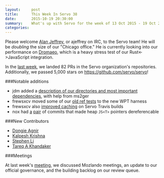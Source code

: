 ```yaml
---
layout:     post
title:      This Week In Servo 38
date:       2015-10-19 20:30:00
summary:    What's up with Servo for the week of 13 Oct 2015 - 19 Oct 2015
categories:
---
```


Please welcome [Alan Jeffrey](https://github.com/asajeffrey), or ajeffrey on IRC, to the Servo team! He will be *doubling* the size
of our "Chicago office." He is currently looking into our performance on [Dromaeo](http://dromaeo.com/), which is
a heavy stress test of our Rust<->JavaScript integration.

In the [last week](https://github.com/pulls?page=1&q=is%3Apr+is%3Amerged+closed%3A2015-10-12..2015-10-19+user%3Aservo),
we landed 82 PRs in the Servo organization's repositories. Additionally, we passed 5,000 stars on https://github.com/servo/servo!

###Notable additions

 - jdm added a [description of our directories and most important dependencies](https://github.com/servo/servo/pull/8054), with help from ms2ger
 - frewsxcv moved some of our [old ref tests](https://github.com/servo/servo/pull/8045) to the new WPT harness
 - frewsxcv also [improved caching](https://github.com/servo/servo/pull/8036) on Servo Travis builds
 - nox had [a](https://github.com/servo/servo/pull/8020) [pair](https://github.com/servo/servo/pull/8060) of commits that made
 heap `JS<T>` pointers dereferencable

###New Contributors

 - [Dongie Agnir](https://github.com/dagnir)
 - [Kalpesh Krishna](https://github.com/martiansideofthemoon)
 - [Stephen Li](https://github.com/sliz1)
 - [Tareq A Khandaker](https://github.com/tareqak)

###Meetings

At last week's [meeting](https://github.com/servo/servo/wiki/Meeting-2015-10-12), we discussed Mozlando meetings, an update
to our official governance, and the building backlog on our review queue.

